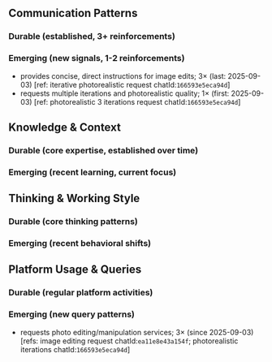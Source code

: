 ## Communication Patterns
### Durable (established, 3+ reinforcements)

### Emerging (new signals, 1-2 reinforcements)
- provides concise, direct instructions for image edits; 3× (last: 2025-09-03) [ref: iterative photorealistic request chatId:`166593e5eca94d`]
- requests multiple iterations and photorealistic quality; 1× (first: 2025-09-03) [ref: photorealistic 3 iterations request chatId:`166593e5eca94d`]

## Knowledge & Context
### Durable (core expertise, established over time)

### Emerging (recent learning, current focus)

## Thinking & Working Style
### Durable (core thinking patterns)

### Emerging (recent behavioral shifts)

## Platform Usage & Queries
### Durable (regular platform activities)

### Emerging (new query patterns)
- requests photo editing/manipulation services; 3× (since 2025-09-03) [refs: image editing request chatId:`ea11e8e43a154f`; photorealistic iterations chatId:`166593e5eca94d`]